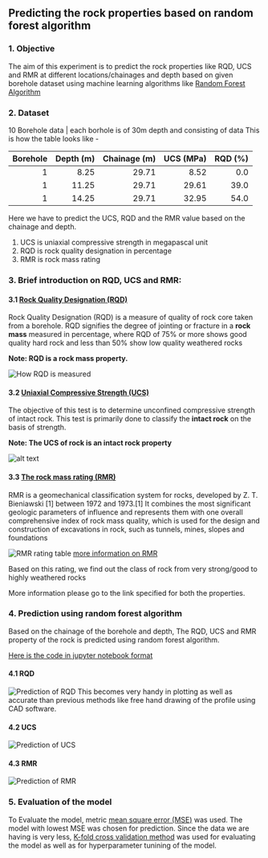Predicting the rock properties based on random forest algorithm
----

### 1. Objective

The aim of this experiment is to predict the rock properties like RQD, UCS and RMR at different locations/chainages and depth based on given borehole dataset using machine learning algorithms like [Random Forest Algorithm](https://en.wikipedia.org/wiki/Random_forest)

### 2. Dataset

10 Borehole data | each borhole is of 30m depth and consisting of data
This is how the table looks like - 

| Borehole|Depth (m)|Chainage (m)|UCS (MPa)|RQD (%)|
|-----:|-----:| -----:|-----:|-----:|
|1|8.25|29.71|8.52|0.0|
|1|11.25|29.71|29.61|39.0|
|1|14.25|29.71|32.95|54.0|

Here we have to predict the UCS, RQD and the RMR value based on the chainage and depth.

1. UCS is uniaxial compressive strength in megapascal unit
2. RQD is rock quality designation in percentage
3. RMR is rock mass rating

### 3. Brief introduction on RQD, UCS and RMR:

#### 3.1 [Rock Quality Designation (RQD)](https://theconstructor.org/geotechnical/rqd-rock-quality-designation-calculation/20536/)

Rock Quality Designation (RQD) is a measure of quality of rock core taken from a borehole. RQD signifies the degree of jointing or fracture in a **rock mass** measured in percentage, where RQD of 75% or more shows good quality hard rock and less than 50% show low quality weathered rocks

**Note: RQD is a rock mass property.**

![How RQD is measured](https://theconstructor.org/wp-content/uploads/2017/12/rqd-core-samples.jpg)

#### 3.2 [Uniaxial Compressive Strength (UCS)](https://civilblog.org/2013/08/11/unconfined-compressive-strength-of-rock-sample-is-9143-1979/)
The objective of this test is to determine unconfined compressive strength of intact rock. This test is primarily done to classify the **intact rock** on the basis of strength. 

**Note: The UCS of rock is an intact rock property**

![alt text](https://www.911metallurgist.com/blog/wp-content/uploads/2016/09/Unconfined-Compressive-Strength-Test.gif)

#### 3.3 [The rock mass rating (RMR)](https://en.wikipedia.org/wiki/Rock_mass_rating)

RMR is a geomechanical classification system for rocks, developed by Z. T. Bieniawski [1] between 1972 and 1973.[1] It combines the most significant geologic parameters of influence and represents them with one overall comprehensive index of rock mass quality, which is used for the design and construction of excavations in rock, such as tunnels, mines, slopes and foundations

![RMR rating table](https://github.com/kavyajeetbora/civil_engineering/blob/master/soil_rock_profile/images/RMR%20rating.JPG)
[more information on RMR](http://www.rockmass.net/files/short_on_RMR-system.pdf)

Based on this rating, we find out the class of rock from very strong/good to highly weathered rocks

More information please go to the link specified for both the properties.

### 4. Prediction using random forest algorithm 

Based on the chainage of the borehole and depth, The RQD, UCS and RMR property of the rock is predicted using random forest algorithm. 

[Here is the code in jupyter notebook format](https://github.com/kavyajeetbora/civil_engineering/blob/master/soil_rock_profile/geo_profile_rev_3.ipynb)

#### 4.1 RQD
![Prediction of RQD](https://github.com/kavyajeetbora/civil_engineering/blob/master/soil_rock_profile/images/profile.JPG)
This becomes very handy in plotting as well as accurate than previous methods like free hand drawing of the profile using CAD software. 
#### 4.2 UCS
![Prediction of UCS](https://github.com/kavyajeetbora/civil_engineering/blob/master/soil_rock_profile/images/UCS.JPG)

#### 4.3 RMR
![Prediction of RMR](https://github.com/kavyajeetbora/civil_engineering/blob/master/soil_rock_profile/images/RMR.JPG)

### 5. Evaluation of the model

To Evaluate the model, metric [mean square error (MSE)](https://en.wikipedia.org/wiki/Mean_squared_error) was used. The model with lowest MSE was chosen for prediction. 
Since the data we are having is very less, [K-fold cross validation method](https://machinelearningmastery.com/k-fold-cross-validation/) was used for evaluating the model as well as for hyperparameter tunining of the model. 
